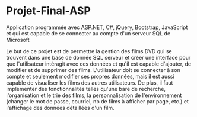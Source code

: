 # Projet-Final-ASP
Application programmée avec ASP.NET, C#, jQuery, Bootstrap, JavaScript et qui est capable de se connecter au compte d'un serveur SQL de Microsoft

Le but de ce projet est de permettre la gestion des films DVD qui se trouvent dans une base de donnée SQL serveur et créer une interface pour que l'utilisateur intéragit avec ces données et qu'il est capable d'ajouter, de modifier et de supprimer des films. L'utilisateur doit se connecter à son compte et seulement modifier ses propres données, mais il est aussi capable de visualiser les films des autres utilisateurs. 
De plus, il faut implémenter des fonctionnalités telles qu'une bare de recherche, l'organisation et le trie des films, la personnalisation de l'environnement (changer le mot de passe, courriel, nb de films à afficher par page, etc.) et l'affichage des données détaillées d'un film.
